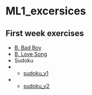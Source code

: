 # ML1_excersices

## First week exercises
* [B. Bad Boy](https://github.com/MapsaBootCamp/ML1_excercise/blob/w1-somayeh/somayeh_bad_boy.py)
* [B. Love Song](https://github.com/MapsaBootCamp/ML1_excercise/blob/w1-somayeh/somayeh_love_song.py)
* Sudoku
* * [sudoku_v1](https://github.com/MapsaBootCamp/ML1_excercise/blob/w1-somayeh/somayeh_sudoku_v1.py)
* * [sudoku_v2](https://github.com/MapsaBootCamp/ML1_excercise/blob/w1-somayeh/somayeh_sudoku_v2.py)
